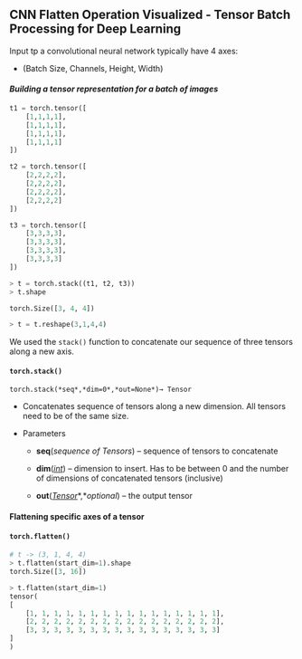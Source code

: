 ## CNN Flatten Operation Visualized - Tensor Batch Processing for Deep Learning



Input tp a convolutional neural network typically have 4 axes:

- (Batch Size, Channels, Height, Width)



#### *Building a tensor representation for a batch of images*

```python
t1 = torch.tensor([
    [1,1,1,1],
    [1,1,1,1],
    [1,1,1,1],
    [1,1,1,1]
])

t2 = torch.tensor([
    [2,2,2,2],
    [2,2,2,2],
    [2,2,2,2],
    [2,2,2,2]
])

t3 = torch.tensor([
    [3,3,3,3],
    [3,3,3,3],
    [3,3,3,3],
    [3,3,3,3]
])

> t = torch.stack((t1, t2, t3))
> t.shape

torch.Size([3, 4, 4])

> t = t.reshape(3,1,4,4)
```

We used the `stack()` function to concatenate our sequence of three tensors along a new axis.



#### `torch.stack()`

`torch.stack(*seq*,*dim=0*,*out=None*)→ Tensor`

- Concatenates sequence of tensors along a new dimension. All tensors need to be of the same size.

- Parameters

  - **seq**(*sequence of Tensors*) – sequence of tensors to concatenate

  - **dim**([*int*](https://docs.python.org/3/library/functions.html#int "(in Python v3.7)")) – dimension to insert. Has to be between 0 and the number of dimensions of concatenated tensors (inclusive)

  - **out**([*Tensor*](https://pytorch.org/docs/stable/tensors.html#torch.Tensor "torch.Tensor")*,**optional*) – the output tensor



#### Flattening specific axes of a tensor

#### `torch.flatten()`

```python
# t -> (3, 1, 4, 4)
> t.flatten(start_dim=1).shape
torch.Size([3, 16])

> t.flatten(start_dim=1)
tensor(
[
    [1, 1, 1, 1, 1, 1, 1, 1, 1, 1, 1, 1, 1, 1, 1, 1],
    [2, 2, 2, 2, 2, 2, 2, 2, 2, 2, 2, 2, 2, 2, 2, 2],
    [3, 3, 3, 3, 3, 3, 3, 3, 3, 3, 3, 3, 3, 3, 3, 3]
]
)
```


